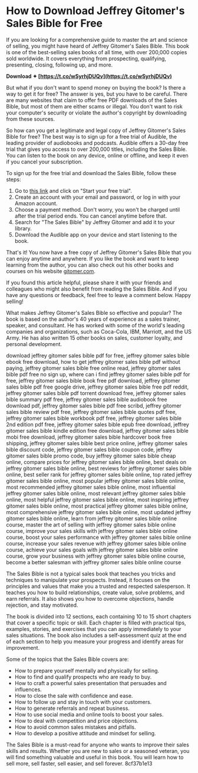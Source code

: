 
 
# How to Download Jeffrey Gitomer's Sales Bible for Free
 
If you are looking for a comprehensive guide to master the art and science of selling, you might have heard of Jeffrey Gitomer's Sales Bible. This book is one of the best-selling sales books of all time, with over 200,000 copies sold worldwide. It covers everything from prospecting, qualifying, presenting, closing, following up, and more.
 
**Download ✦ [https://t.co/wSyrhjDUQv](https://t.co/wSyrhjDUQv)**


 
But what if you don't want to spend money on buying the book? Is there a way to get it for free? The answer is yes, but you have to be careful. There are many websites that claim to offer free PDF downloads of the Sales Bible, but most of them are either scams or illegal. You don't want to risk your computer's security or violate the author's copyright by downloading from these sources.
 
So how can you get a legitimate and legal copy of Jeffrey Gitomer's Sales Bible for free? The best way is to sign up for a free trial of Audible, the leading provider of audiobooks and podcasts. Audible offers a 30-day free trial that gives you access to over 200,000 titles, including the Sales Bible. You can listen to the book on any device, online or offline, and keep it even if you cancel your subscription.
 
To sign up for the free trial and download the Sales Bible, follow these steps:
 
1. Go to [this link](https://www.audible.com/pd/The-Sales-Bible-Audiobook/B002V0QOJS) and click on "Start your free trial".
2. Create an account with your email and password, or log in with your Amazon account.
3. Choose a payment method. Don't worry, you won't be charged until after the trial period ends. You can cancel anytime before that.
4. Search for "The Sales Bible" by Jeffrey Gitomer and add it to your library.
5. Download the Audible app on your device and start listening to the book.

That's it! You now have a free copy of Jeffrey Gitomer's Sales Bible that you can enjoy anytime and anywhere. If you like the book and want to keep learning from the author, you can also check out his other books and courses on his website [gitomer.com](https://gitomer.com/).
 
If you found this article helpful, please share it with your friends and colleagues who might also benefit from reading the Sales Bible. And if you have any questions or feedback, feel free to leave a comment below. Happy selling!
  
What makes Jeffrey Gitomer's Sales Bible so effective and popular? The book is based on the author's 40 years of experience as a sales trainer, speaker, and consultant. He has worked with some of the world's leading companies and organizations, such as Coca-Cola, IBM, Marriott, and the US Army. He has also written 15 other books on sales, customer loyalty, and personal development.
 
download jeffrey gitomer sales bible pdf for free,  jeffrey gitomer sales bible ebook free download,  how to get jeffrey gitomer sales bible pdf without paying,  jeffrey gitomer sales bible free online read,  jeffrey gitomer sales bible pdf free no sign up,  where can i find jeffrey gitomer sales bible pdf for free,  jeffrey gitomer sales bible book free pdf download,  jeffrey gitomer sales bible pdf free google drive,  jeffrey gitomer sales bible free pdf reddit,  jeffrey gitomer sales bible pdf torrent download free,  jeffrey gitomer sales bible summary pdf free,  jeffrey gitomer sales bible audiobook free download pdf,  jeffrey gitomer sales bible pdf free scribd,  jeffrey gitomer sales bible review pdf free,  jeffrey gitomer sales bible quotes pdf free,  jeffrey gitomer sales bible workbook pdf free,  jeffrey gitomer sales bible 2nd edition pdf free,  jeffrey gitomer sales bible epub free download,  jeffrey gitomer sales bible kindle edition free download,  jeffrey gitomer sales bible mobi free download,  jeffrey gitomer sales bible hardcover book free shipping,  jeffrey gitomer sales bible best price online,  jeffrey gitomer sales bible discount code,  jeffrey gitomer sales bible coupon code,  jeffrey gitomer sales bible promo code,  buy jeffrey gitomer sales bible cheap online,  compare prices for jeffrey gitomer sales bible online,  best deals on jeffrey gitomer sales bible online,  best reviews for jeffrey gitomer sales bible online,  best seller rank for jeffrey gitomer sales bible online,  top rated jeffrey gitomer sales bible online,  most popular jeffrey gitomer sales bible online,  most recommended jeffrey gitomer sales bible online,  most influential jeffrey gitomer sales bible online,  most relevant jeffrey gitomer sales bible online,  most helpful jeffrey gitomer sales bible online,  most inspiring jeffrey gitomer sales bible online,  most practical jeffrey gitomer sales bible online,  most comprehensive jeffrey gitomer sales bible online,  most updated jeffrey gitomer sales bible online,  learn from jeffrey gitomer sales bible online course,  master the art of selling with jeffrey gitomer sales bible online course,  improve your sales skills with jeffrey gitomer sales bible online course,  boost your sales performance with jeffrey gitomer sales bible online course,  increase your sales revenue with jeffrey gitomer sales bible online course,  achieve your sales goals with jeffrey gitomer sales bible online course,  grow your business with jeffrey gitomer sales bible online course,  become a better salesman with jeffrey gitomer sales bible online course
 
The Sales Bible is not a typical sales book that teaches you tricks and techniques to manipulate your prospects. Instead, it focuses on the principles and values that make you a trusted and respected salesperson. It teaches you how to build relationships, create value, solve problems, and earn referrals. It also shows you how to overcome objections, handle rejection, and stay motivated.
 
The book is divided into 12 sections, each containing 10 to 15 short chapters that cover a specific topic or skill. Each chapter is filled with practical tips, examples, stories, and exercises that you can apply immediately to your sales situations. The book also includes a self-assessment quiz at the end of each section to help you measure your progress and identify areas for improvement.
 
Some of the topics that the Sales Bible covers are:

- How to prepare yourself mentally and physically for selling.
- How to find and qualify prospects who are ready to buy.
- How to craft a powerful sales presentation that persuades and influences.
- How to close the sale with confidence and ease.
- How to follow up and stay in touch with your customers.
- How to generate referrals and repeat business.
- How to use social media and online tools to boost your sales.
- How to deal with competition and price objections.
- How to avoid common sales mistakes and pitfalls.
- How to develop a positive attitude and mindset for selling.

The Sales Bible is a must-read for anyone who wants to improve their sales skills and results. Whether you are new to sales or a seasoned veteran, you will find something valuable and useful in this book. You will learn how to sell more, sell faster, sell easier, and sell forever.
 8cf37b1e13
 
